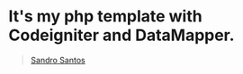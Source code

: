 # It's my php template with Codeigniter and DataMapper.

> [Sandro Santos](http://sandrosantos.art.br/)